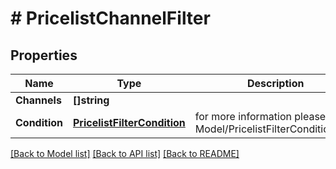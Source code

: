 # # PricelistChannelFilter


## Properties 


Name | Type | Description | Notes
------------ | ------------- | ------------- | -------------
**Channels**| **[]string** |   | [optional]
**Condition**| [**PricelistFilterCondition**](PricelistFilterCondition.md) |  for more information please, see Model/PricelistFilterCondition.php  | [optional] [default to PRICELISTFILTERCONDITION_IN]


[[Back to Model list]](../../README.md#models) [[Back to API list]](../../README.md#endpoints) [[Back to README]](../../README.md)

